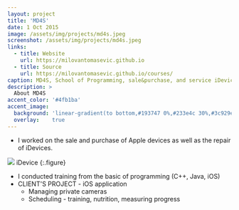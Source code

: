 ```yaml
---
layout: project
title: 'MD4S'
date: 1 Oct 2015
image: /assets/img/projects/md4s.jpeg
screenshot: /assets/img/projects/md4s.jpeg
links:
  - title: Website
    url: https://milovantomasevic.github.io
  - title: Source
    url: https://milovantomasevic.github.io/courses/
caption: MD4S, School of Programming, sale&purchase, and service iDevice 
description: >
  About MD4S
accent_color: '#4fb1ba'
accent_image:
  background: 'linear-gradient(to bottom,#193747 0%,#233e4c 30%,#3c929e 50%,#d5d5d4 70%,#cdccc8 100%)'
  overlay:    true
---
```


- I worked on the sale and purchase of Apple devices as well as the repair of iDevices.

![](/assets/img/projects/iDevice.jpeg)
iDevice
{:.figure}
- I conducted training from the basic of programming (C++, Java, iOS)
- CLIENT'S PROJECT - iOS application
	- Managing private cameras
	- Scheduling - training, nutrition, measuring progress